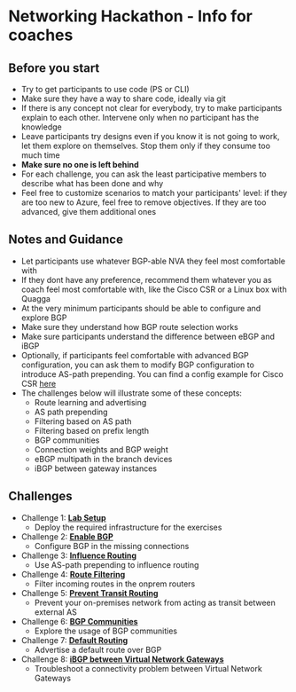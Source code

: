 
# Networking Hackathon - Info for coaches

## Before you start

- Try to get participants to use code (PS or CLI)
- Make sure they have a way to share code, ideally via git
- If there is any concept not clear for everybody, try to make participants explain to each other. Intervene only when no participant has the knowledge
- Leave participants try designs even if you know it is not going to work, let them explore on themselves. Stop them only if they consume too much time
- **Make sure no one is left behind**
- For each challenge, you can ask the least participative members to describe what has been done and why
- Feel free to customize scenarios to match your participants' level: if they are too new to Azure, feel free to remove objectives. If they are too advanced, give them additional ones

## Notes and Guidance

- Let participants use whatever BGP-able NVA they feel most comfortable with
- If they dont have any preference, recommend them whatever you as coach feel most comfortable with, like the Cisco CSR or a Linux box with Quagga
- At the very minimum participants should be able to configure and explore BGP
- Make sure they understand how BGP route selection works
- Make sure participants understand the difference between eBGP and iBGP
- Optionally, if participants feel comfortable with advanced BGP configuration, you can ask them to modify BGP configuration to introduce AS-path prepending. You can find a config example for Cisco CSR [here](https://community.cisco.com/t5/networking-blogs/bgp-as-path-prepending-configuration/ba-p/3819334)
- The challenges below will illustrate some of these concepts:
    - Route learning and advertising
    - AS path prepending
    - Filtering based on AS path
    - Filtering based on prefix length
    - BGP communities
    - Connection weights and BGP weight
    - eBGP multipath in the branch devices
    - iBGP between gateway instances

## Challenges

- Challenge 1: **[Lab Setup](01-lab_setup.md)**
   - Deploy the required infrastructure for the exercises
- Challenge 2: **[Enable BGP](02-enable_bpg.md)**
    - Configure BGP in the missing connections
- Challenge 3: **[Influence Routing](03-aspath_prepending.md)**
    - Use AS-path prepending to influence routing
- Challenge 4: **[Route Filtering](04-filtering.md)**
    - Filter incoming routes in the onprem routers
- Challenge 5: **[Prevent Transit Routing](05-transit.md)**
    - Prevent your on-premises network from acting as transit between external AS
- Challenge 6: **[BGP Communities](06-communities.md)**
    - Explore the usage of BGP communities
- Challenge 7: **[Default Routing](07-default.md)**
    - Advertise a default route over BGP
- Challenge 8: **[iBGP between Virtual Network Gateways](07-vng_ibgp.md)**
    - Troubleshoot a connectivity problem between Virtual Network Gateways
